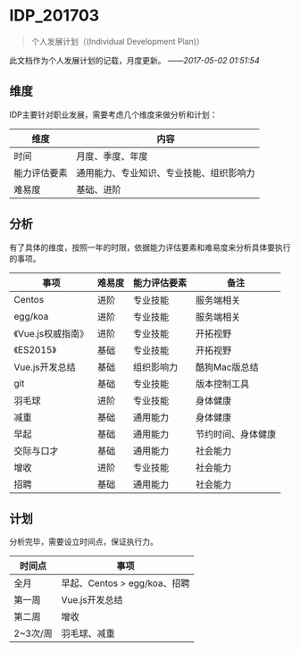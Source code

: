 # IDP_201703

> 个人发展计划（(Individual Development Plan)）

此文档作为个人发展计划的记载，月度更新。			——*2017-05-02 01:51:54*



## 维度

IDP主要针对职业发展，需要考虑几个维度来做分析和计划：

| 维度     | 内容                   |
| ------ | -------------------- |
| 时间     | 月度、季度、年度             |
| 能力评估要素 | 通用能力、专业知识、专业技能、组织影响力 |
| 难易度    | 基础、进阶                |

## 分析

有了具体的维度，按照一年的时限，依据能力评估要素和难易度来分析具体要执行的事项。

| 事项           | 难易度  | 能力评估要素 | 备注        |
| ------------ | ---- | ------ | --------- |
| Centos       | 进阶   | 专业技能   | 服务端相关     |
| egg/koa      | 进阶   | 专业技能   | 服务端相关     |
| 《Vue.js权威指南》 | 进阶   | 专业技能   | 开拓视野      |
| 《ES2015》     | 基础   | 专业技能   | 开拓视野      |
| Vue.js开发总结   | 基础   | 组织影响力  | 酷狗Mac版总结  |
| git          | 基础   | 专业技能   | 版本控制工具    |
| 羽毛球          | 进阶   | 专业技能   | 身体健康      |
| 减重           | 基础   | 通用能力   | 身体健康      |
| 早起           | 基础   | 通用能力   | 节约时间、身体健康 |
| 交际与口才        | 基础   | 通用能力   | 社会能力      |
| 增收           | 进阶   | 专业技能   | 社会能力      |
| 招聘           | 基础   | 通用能力   | 社会能力      |

## 计划

分析完毕，需要设立时间点，保证执行力。

| 时间点    | 事项                     |
| ------ | ---------------------- |
| 全月     | 早起、Centos > egg/koa、招聘 |
| 第一周    | Vue.js开发总结             |
| 第二周    | 增收                     |
| 2~3次/周 | 羽毛球、减重                 |